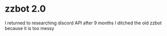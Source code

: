 # zzbot 2.0
I returned to researching discord API after 9 months
I ditched the old zzbot because it is too messy
